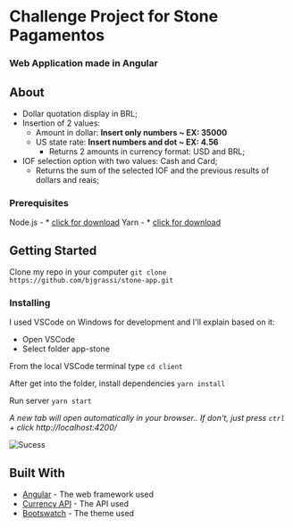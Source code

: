 # Challenge Project for Stone Pagamentos
### Web Application made in Angular

## About
- Dollar quotation display in BRL;
- Insertion of 2 values: 
    - Amount in dollar: **Insert only numbers ~ EX: 35000**
    - US state rate: **Insert numbers and dot ~ EX: 4.56**
        - Returns 2 amounts in currency format: USD and BRL;
- IOF selection option with two values: Cash and Card;
    - Returns the sum of the selected IOF and the previous results of dollars and reais;

### Prerequisites
Node.js - * [click for download](https://nodejs.org/en/)
Yarn - * [click for download](https://yarnpkg.com/en/docs/install#windows-stable)

## Getting Started
Clone my repo in your computer
```git clone https://github.com/bjgrassi/stone-app.git```

### Installing
I used VSCode on Windows for development and I'll explain based on it:

- Open VSCode
- Select folder app-stone 

From the local VSCode terminal type
```cd client```

After get into the folder, install dependencies
```yarn install```

Run server
```yarn start```

*A new tab will open automatically in your browser.. If don't, just press `ctrl` + click http://localhost:4200/*

![Sucess](client/src/assets/imgs/terminal.png)

## Built With
* [Angular](https://angular.io/) - The web framework used
* [Currency API](https://docs.awesomeapi.com.br/api-de-moedas) - The API used
* [Bootswatch](https://bootswatch.com/) - The theme used